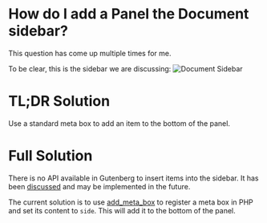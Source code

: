 # How do I add a Panel the Document sidebar?

This question has come up multiple times for me.

To be clear, this is the sidebar we are discussing:
![Document Sidebar](../../../../feature/FAQ-section/src/faq/q1/images/q1-screenshot.png?raw=true)


# TL;DR Solution

Use a standard meta box to add an item to the bottom of the panel.

# Full Solution

There is no API available in Gutenberg to insert items into the sidebar. It has been [discussed](https://github.com/WordPress/gutenberg/issues/13357) and may be implemented in the future.

The current solution is to use [add_meta_box](https://developer.wordpress.org/reference/functions/add_meta_box/) to register a meta box in PHP and set its content to `side`.
This will add it to the bottom of the panel.


